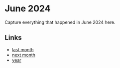 # June 2024

Capture everything that happened in June 2024 here.

## Links
- [last month](calendar/months/2024-05.md)
- [next month](calendar/months/2024-07.md)
- [year](calendar/years/2024.md)